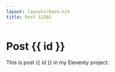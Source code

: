 ```yaml
---
layout: layouts/base.njk
title: Post 12202
---
```


# Post {{ id }}

This is post {{ id }} in my Eleventy project.
